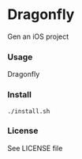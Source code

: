 # Dragonfly

Gen an iOS project

### Usage

Dragonfly <Project Name>

### Install

```shell
./install.sh
```

### License

See LICENSE file

